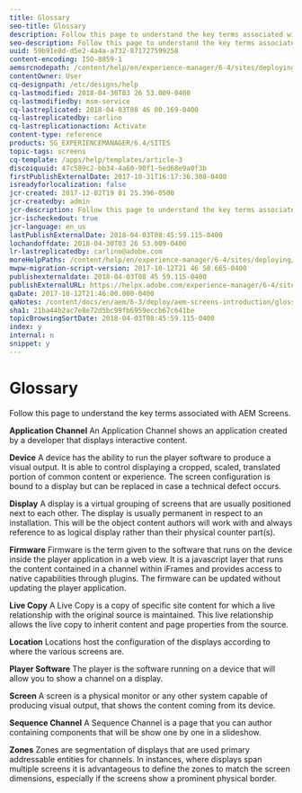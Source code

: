 ```yaml
---
title: Glossary
seo-title: Glossary
description: Follow this page to understand the key terms associated with AEM Screens.
seo-description: Follow this page to understand the key terms associated with AEM Screens.
uuid: 59b91e8d-d5e2-4a4a-a732-871727599258
content-encoding: ISO-8859-1
aemsrcnodepath: /content/help/en/experience-manager/6-4/sites/deploying/using/screens-glossary
contentOwner: User
cq-designpath: /etc/designs/help
cq-lastmodified: 2018-04-30T03 26 53.009-0400
cq-lastmodifiedby: msm-service
cq-lastreplicated: 2018-04-03T08 46 00.169-0400
cq-lastreplicatedby: carlino
cq-lastreplicationaction: Activate
content-type: reference
products: SG_EXPERIENCEMANAGER/6.4/SITES
topic-tags: screens
cq-template: /apps/help/templates/article-3
discoiquuid: 47c589c2-bb34-4a60-90f1-5ed68e9a0f3b
firstPublishExternalDate: 2017-10-31T16:17:36.308-0400
isreadyforlocalization: false
jcr-created: 2017-12-02T19 01 25.396-0500
jcr-createdby: admin
jcr-description: Follow this page to understand the key terms associated with AEM Screens.
jcr-ischeckedout: true
jcr-language: en_us
lastPublishExternalDate: 2018-04-03T08:45:59.115-0400
lochandoffdate: 2018-04-30T03 26 53.009-0400
lr-lastreplicatedby: carlino@adobe.com
moreHelpPaths: /content/help/en/experience-manager/6-4/sites/deploying/morehelp/screens;/content/help/en/experience-manager/6-4/sites/deploying/morehelp/screens
mwpw-migration-script-version: 2017-10-12T21 46 58.665-0400
publishexternaldate: 2018-04-03T08 45 59.115-0400
publishExternalURL: https://helpx.adobe.com/experience-manager/6-4/sites/deploying/using/screens-glossary.html
qaDate: 2017-10-12T21:46:00.000-0400
qaNotes: /content/docs/en/aem/6-3/deploy/aem-screens-introduction/glossary
sha1: 21ba44b2ac7e8e72d5bc99fb6959eccb67c641be
topicBrowsingSortDate: 2018-04-03T08:45:59.115-0400
index: y
internal: n
snippet: y
---
```


# Glossary

Follow this page to understand the key terms associated with AEM Screens.

**Application Channel** An Application Channel shows an application created by a developer that displays interactive content.

**Device** A device has the ability to run the player software to produce a visual output. It is able to control displaying a cropped, scaled, translated portion of common content or experience. The screen configuration is bound to a display but can be replaced in case a technical defect occurs.

**Display** A display is a virtual grouping of screens that are usually positioned next to each other. The display is usually permanent in respect to an installation. This will be the object content authors will work with and always reference to as logical display rather than their physical counter part(s).

**Firmware** Firmware is the term given to the software that runs on the device inside the player application in a web view. It is a javascript layer that runs the content contained in a channel within iFrames and provides access to native capabilities through plugins. The firmware can be updated without updating the player application.

**Live Copy** A Live Copy is a copy of specific site content for which a live relationship with the original source is maintained. This live relationship allows the live copy to inherit content and page properties from the source.

**Location** Locations host the configuration of the displays according to where the various screens are.

**Player Software** The player is the software running on a device that will allow you to show a channel on a display.

**Screen** A screen is a physical monitor or any other system capable of producing visual output, that shows the content coming from its device.

**Sequence Channel** A Sequence Channel is a page that you can author containing components that will be show one by one in a slideshow.

**Zones** Zones are segmentation of displays that are used primary addressable entities for channels. In instances, where displays span multiple screens it is advantageous to define the zones to match the screen dimensions, especially if the screens show a prominent physical border.
